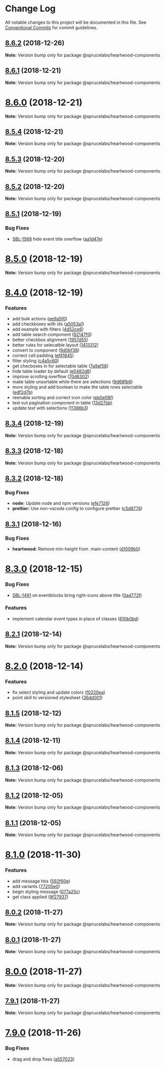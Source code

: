 # Change Log

All notable changes to this project will be documented in this file.
See [Conventional Commits](https://conventionalcommits.org) for commit guidelines.

## [8.6.2](https://github.com/sprucelabsai/sprucebot-heartwood/compare/v8.6.1...v8.6.2) (2018-12-26)

**Note:** Version bump only for package @sprucelabs/heartwood-components





## [8.6.1](https://github.com/sprucelabsai/sprucebot-heartwood/compare/v8.6.0...v8.6.1) (2018-12-21)

**Note:** Version bump only for package @sprucelabs/heartwood-components





# [8.6.0](https://github.com/sprucelabsai/sprucebot-heartwood/compare/v8.5.4...v8.6.0) (2018-12-21)

**Note:** Version bump only for package @sprucelabs/heartwood-components





## [8.5.4](https://github.com/sprucelabsai/sprucebot-heartwood/compare/v8.5.3...v8.5.4) (2018-12-21)

**Note:** Version bump only for package @sprucelabs/heartwood-components





## [8.5.3](https://github.com/sprucelabsai/sprucebot-heartwood/compare/v8.5.2...v8.5.3) (2018-12-20)

**Note:** Version bump only for package @sprucelabs/heartwood-components





## [8.5.2](https://github.com/sprucelabsai/sprucebot-heartwood/compare/v8.5.1...v8.5.2) (2018-12-20)

**Note:** Version bump only for package @sprucelabs/heartwood-components





## [8.5.1](https://github.com/sprucelabsai/sprucebot-heartwood/compare/v8.5.0...v8.5.1) (2018-12-19)


### Bug Fixes

* [SBL-1568](https://sprucelabsai.atlassian.net/browse/SBL-1568) hide event title overflow ([aa1d47e](https://github.com/sprucelabsai/sprucebot-heartwood/commit/aa1d47e))





# [8.5.0](https://github.com/sprucelabsai/sprucebot-heartwood/compare/v8.4.0...v8.5.0) (2018-12-19)

**Note:** Version bump only for package @sprucelabs/heartwood-components





# [8.4.0](https://github.com/sprucelabsai/sprucebot-heartwood/compare/v8.3.4...v8.4.0) (2018-12-19)


### Features

* add bulk actions ([ee9a5f0](https://github.com/sprucelabsai/sprucebot-heartwood/commit/ee9a5f0))
* add checkboxes with ids ([a5053a1](https://github.com/sprucelabsai/sprucebot-heartwood/commit/a5053a1))
* add example with filters ([4d52ce6](https://github.com/sprucelabsai/sprucebot-heartwood/commit/4d52ce6))
* add table search component ([92147f0](https://github.com/sprucelabsai/sprucebot-heartwood/commit/92147f0))
* better checkbox alignment ([1957d55](https://github.com/sprucelabsai/sprucebot-heartwood/commit/1957d55))
* better rules for selecatble layout ([1413312](https://github.com/sprucelabsai/sprucebot-heartwood/commit/1413312))
* convert to component ([9d0bf38](https://github.com/sprucelabsai/sprucebot-heartwood/commit/9d0bf38))
* correct cell padding ([ef41845](https://github.com/sprucelabsai/sprucebot-heartwood/commit/ef41845))
* filter styling ([c4a5c60](https://github.com/sprucelabsai/sprucebot-heartwood/commit/c4a5c60))
* get checboxes in for selectable table ([7a9af58](https://github.com/sprucelabsai/sprucebot-heartwood/commit/7a9af58))
* hide table loader by default ([e0482d8](https://github.com/sprucelabsai/sprucebot-heartwood/commit/e0482d8))
* improve scrolling overflow ([70d6302](https://github.com/sprucelabsai/sprucebot-heartwood/commit/70d6302))
* make table unsortable while there are selections ([9d68fb6](https://github.com/sprucelabsai/sprucebot-heartwood/commit/9d68fb6))
* more styling and add boolean to make the table rows selectable ([edf2d7b](https://github.com/sprucelabsai/sprucebot-heartwood/commit/edf2d7b))
* reenable sorting and correct icon color ([eb0e08f](https://github.com/sprucelabsai/sprucebot-heartwood/commit/eb0e08f))
* test out pagination component in table ([13d27bb](https://github.com/sprucelabsai/sprucebot-heartwood/commit/13d27bb))
* update text with selections ([11386b3](https://github.com/sprucelabsai/sprucebot-heartwood/commit/11386b3))





## [8.3.4](https://github.com/sprucelabsai/sprucebot-heartwood/compare/v8.3.3...v8.3.4) (2018-12-19)

**Note:** Version bump only for package @sprucelabs/heartwood-components





## [8.3.3](https://github.com/sprucelabsai/sprucebot-heartwood/compare/v8.3.2...v8.3.3) (2018-12-18)

**Note:** Version bump only for package @sprucelabs/heartwood-components





## [8.3.2](https://github.com/sprucelabsai/sprucebot-heartwood/compare/v8.3.1...v8.3.2) (2018-12-18)


### Bug Fixes

* **node:** Update node and npm versions ([efe7126](https://github.com/sprucelabsai/sprucebot-heartwood/commit/efe7126))
* **prettier:** Use non-vscode config to configure prettier ([c5d8774](https://github.com/sprucelabsai/sprucebot-heartwood/commit/c5d8774))





## [8.3.1](https://github.com/sprucelabsai/sprucebot-heartwood/compare/v8.3.0...v8.3.1) (2018-12-16)


### Bug Fixes

* **heartwood:** Remove min-height from .main-content ([d1009b0](https://github.com/sprucelabsai/sprucebot-heartwood/commit/d1009b0))





# [8.3.0](https://github.com/sprucelabsai/sprucebot-heartwood/compare/v8.2.1...v8.3.0) (2018-12-15)


### Bug Fixes

* [SBL-1491](https://sprucelabsai.atlassian.net/browse/SBL-1491) on eventblocks bring right-icons above title ([0ad772f](https://github.com/sprucelabsai/sprucebot-heartwood/commit/0ad772f))


### Features

* implement calendar event types in place of classes ([610b0bd](https://github.com/sprucelabsai/sprucebot-heartwood/commit/610b0bd))





## [8.2.1](https://github.com/sprucelabsai/sprucebot-heartwood/compare/v8.2.0...v8.2.1) (2018-12-14)

**Note:** Version bump only for package @sprucelabs/heartwood-components





# [8.2.0](https://github.com/sprucelabsai/sprucebot-heartwood/compare/v8.1.5...v8.2.0) (2018-12-14)


### Features

* fix select styling and update colors ([f0220ea](https://github.com/sprucelabsai/sprucebot-heartwood/commit/f0220ea))
* point skill to versioned stylesheet ([36dd001](https://github.com/sprucelabsai/sprucebot-heartwood/commit/36dd001))





## [8.1.5](https://github.com/sprucelabsai/sprucebot-heartwood/compare/v8.1.4...v8.1.5) (2018-12-12)

**Note:** Version bump only for package @sprucelabs/heartwood-components





## [8.1.4](https://github.com/sprucelabsai/sprucebot-heartwood/compare/v8.1.3...v8.1.4) (2018-12-11)

**Note:** Version bump only for package @sprucelabs/heartwood-components





## [8.1.3](https://github.com/sprucelabsai/sprucebot-heartwood/compare/v8.1.2...v8.1.3) (2018-12-06)

**Note:** Version bump only for package @sprucelabs/heartwood-components





## [8.1.2](https://github.com/sprucelabsai/sprucebot-heartwood/compare/v8.1.1...v8.1.2) (2018-12-05)

**Note:** Version bump only for package @sprucelabs/heartwood-components





## [8.1.1](https://github.com/sprucelabsai/sprucebot-heartwood/compare/v8.1.0...v8.1.1) (2018-12-05)

**Note:** Version bump only for package @sprucelabs/heartwood-components





# [8.1.0](https://github.com/sprucelabsai/sprucebot-heartwood/compare/v8.0.2...v8.1.0) (2018-11-30)


### Features

* add message hbs ([592f60e](https://github.com/sprucelabsai/sprucebot-heartwood/commit/592f60e))
* add variants ([77205e0](https://github.com/sprucelabsai/sprucebot-heartwood/commit/77205e0))
* begin styling message ([077a25c](https://github.com/sprucelabsai/sprucebot-heartwood/commit/077a25c))
* get class applied ([9f27937](https://github.com/sprucelabsai/sprucebot-heartwood/commit/9f27937))





## [8.0.2](https://github.com/sprucelabsai/sprucebot-heartwood/compare/v8.0.1...v8.0.2) (2018-11-27)

**Note:** Version bump only for package @sprucelabs/heartwood-components





## [8.0.1](https://github.com/sprucelabsai/sprucebot-heartwood/compare/v8.0.0...v8.0.1) (2018-11-27)

**Note:** Version bump only for package @sprucelabs/heartwood-components





# [8.0.0](https://github.com/sprucelabsai/sprucebot-heartwood/compare/v7.9.1...v8.0.0) (2018-11-27)

**Note:** Version bump only for package @sprucelabs/heartwood-components





## [7.9.1](https://github.com/sprucelabsai/sprucebot-heartwood/compare/v7.9.0...v7.9.1) (2018-11-27)

**Note:** Version bump only for package @sprucelabs/heartwood-components





# [7.9.0](https://github.com/sprucelabsai/sprucebot-heartwood/compare/v7.8.3...v7.9.0) (2018-11-26)


### Bug Fixes

* drag and drop fixes ([a557023](https://github.com/sprucelabsai/sprucebot-heartwood/commit/a557023))
